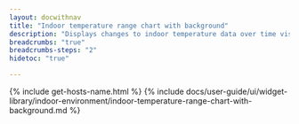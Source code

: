 ```yaml
---
layout: docwithnav
title: "Indoor temperature range chart with background"
description: "Displays changes to indoor temperature data over time visualized with color ranges and background."
breadcrumbs: "true"
breadcrumbs-steps: "2"
hidetoc: "true"

---
```

{% include get-hosts-name.html %}
{% include docs/user-guide/ui/widget-library/indoor-environment/indoor-temperature-range-chart-with-background.md %}
